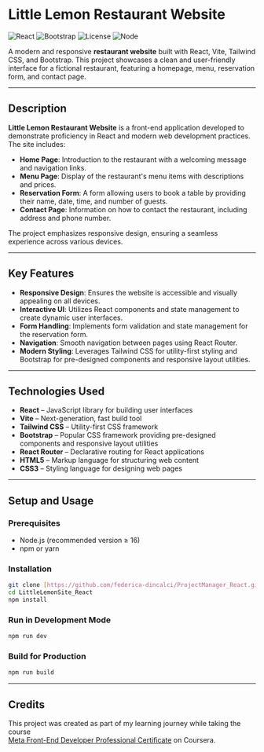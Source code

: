 # Little Lemon Restaurant Website

![React](https://img.shields.io/badge/React-18.2.0-61dafb?logo=react&logoColor=white) ![Bootstrap](https://img.shields.io/badge/Bootstrap-5.3.0-563d7c?logo=bootstrap&logoColor=white) ![License](https://img.shields.io/badge/License-MIT-blue) ![Node](https://img.shields.io/badge/Node.js-16+-339933?logo=node.js&logoColor=white)

A modern and responsive **restaurant website** built with React, Vite, Tailwind CSS, and Bootstrap. This project showcases a clean and user-friendly interface for a fictional restaurant, featuring a homepage, menu, reservation form, and contact page.

---

## Description

**Little Lemon Restaurant Website** is a front-end application developed to demonstrate proficiency in React and modern web development practices. The site includes:

- **Home Page**: Introduction to the restaurant with a welcoming message and navigation links.
- **Menu Page**: Display of the restaurant's menu items with descriptions and prices.
- **Reservation Form**: A form allowing users to book a table by providing their name, date, time, and number of guests.
- **Contact Page**: Information on how to contact the restaurant, including address and phone number.

The project emphasizes responsive design, ensuring a seamless experience across various devices.

---

## Key Features

- **Responsive Design**: Ensures the website is accessible and visually appealing on all devices.
- **Interactive UI**: Utilizes React components and state management to create dynamic user interfaces.
- **Form Handling**: Implements form validation and state management for the reservation form.
- **Navigation**: Smooth navigation between pages using React Router.
- **Modern Styling**: Leverages Tailwind CSS for utility-first styling and Bootstrap for pre-designed components and responsive layout utilities.

---

## Technologies Used

- **React** – JavaScript library for building user interfaces
- **Vite** – Next-generation, fast build tool
- **Tailwind CSS** – Utility-first CSS framework
- **Bootstrap** – Popular CSS framework providing pre-designed components and responsive layout utilities
- **React Router** – Declarative routing for React applications
- **HTML5** – Markup language for structuring web content
- **CSS3** – Styling language for designing web pages

---

## Setup and Usage

### Prerequisites

- Node.js (recommended version ≥ 16)  
- npm or yarn  

### Installation

```bash
git clone [https://github.com/federica-dincalci/ProjectManager_React.git](https://github.com/federica-dincalci/LittleLemonSite_React.git)
cd LittleLemonSite_React
npm install
```

### Run in Development Mode

```bash
npm run dev
```

### Build for Production

```bash
npm run build
```

---

## Credits

This project was created as part of my learning journey while taking the course  
[Meta Front-End Developer Professional Certificate]([https://www.udemy.com/course/react-the-complete-guide-incl-redux/?couponCode=25BBPMXINACTIVE](https://www.coursera.org/professional-certificates/meta-front-end-developer)) on Coursera.
